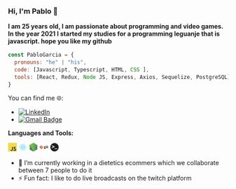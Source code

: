 ### Hi, I'm Pablo 👋

**I am 25 years old, I am passionate about programming and video games. In the year 2021 I started my studies for a programming leguanje that is javascript. hope you like my github**


```javascript
const PabloGarcia = {
  pronouns: "he" | "his",
  code: [Javascript, Typescript, HTML, CSS ],
  tools: [React, Redux, Node JS, Express, Axios, Sequelize, PostgreSQL],
}
```

You can find me 🌐:
- <a href="https://www.linkedin.com/in/pablogarcia-fullstack/" target="_blank"><img src="https://img.shields.io/badge/LinkedIn-%230077B5.svg?&style=flat-square&logo=linkedin&logoColor=white" alt="LinkedIn"></a>
- [![Gmail Badge](https://img.shields.io/badge/-Gmail-c14438?style=flat-square&logo=Gmail&logoColor=white&link=mailto:shuklaraghav321.com)](mailto:pabloagustingp@gmail.com)

**Languages and Tools:**  

<code><img height="20" src="https://raw.githubusercontent.com/github/explore/80688e429a7d4ef2fca1e82350fe8e3517d3494d/topics/javascript/javascript.png"></code>
<code><img height="20" src="https://raw.githubusercontent.com/github/explore/80688e429a7d4ef2fca1e82350fe8e3517d3494d/topics/react/react.png"></code>
<code><img height="20" src="https://raw.githubusercontent.com/github/explore/80688e429a7d4ef2fca1e82350fe8e3517d3494d/topics/nodejs/nodejs.png"></code>
<code><img height="20" src="https://raw.githubusercontent.com/github/explore/80688e429a7d4ef2fca1e82350fe8e3517d3494d/topics/git/git.png"></code>
<code><img height="20" src="https://raw.githubusercontent.com/github/explore/80688e429a7d4ef2fca1e82350fe8e3517d3494d/topics/terminal/terminal.png"></code>

- 🔭 I’m currently working in a dietetics ecommers which we collaborate between 7 people to do it
- ⚡ Fun fact: I like to do live broadcasts on the twitch platform

<!-- ![Pablo Garcia Github banner](Github-banner.webp) -->
<!-- ![Pablo Garcia GitHub stats](https://github-readme-stats.vercel.app/api?username=JDFgamer&show_icons=true&theme=chartreuse-dark) -->
<!-- [![Top Langs](https://github-readme-stats.vercel.app/api/top-langs/?username=JDFgamer)](https://github.com/JDFgamer/github-readme-stats) -->
<!-- [![Readme Card](https://github-readme-stats.vercel.app/api/pin/?username=JDFgamer&repo=Color-chartreuse-dark)](https://github.com/JDFgamer/Color-flipper) -->

<!--
**JDFgamer/JDFgamer** is a ✨ _special_ ✨ repository because its `README.md` (this file) appears on your GitHub profile.

Here are some ideas to get you started:

- 🔭 I’m currently working on ...
- 🌱 I’m currently learning ...
- 👯 I’m looking to collaborate on ...
- 🤔 I’m looking for help with ...
- 💬 Ask me about ...
- 📫 How to reach me: ...
- 😄 Pronouns: ...

-->
